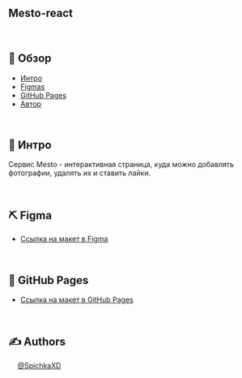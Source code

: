 <!-- <p align="center">
   <img weight=150px height=150px src="src/images/logo.svg" alt="Project logo"></a>
</p> -->

## Mesto-react

&ensp;

## 📝 Обзор

-   [Интро](#about)
-   [Figmas](#usedtechnologies)
-   [GitHub Pages](#GitHubPages)
-   [Автор](#authors)

&ensp;

## 🧐 Интро <a name = "about"></a>

Сервис Mesto - интерактивная страница, куда можно добавлять фотографии, удалять их и ставить лайки.

&ensp;

## ⛏️ Figma <a name = "#usedtechnologies"></a>

-   [Ссылка на макет в Figma](https://www.figma.com/file/2cn9N9jSkmxD84oJik7xL7/JavaScript.-Sprint-4?node-id=0%3A1)

&ensp;

## 🔧 GitHub Pages <a name = "GitHubPages"></a>

-   [ Ссылка на макет в GitHub Pages](https://spichkaxd.github.io/mesto/)

&ensp;

## ✍️ Authors <a name = "authors"></a>

&ensp; &ensp;[@SpichkaXD](https://github.com/SpichkaXD)
